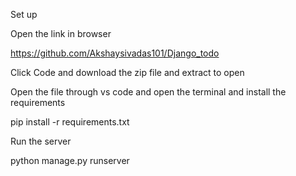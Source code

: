 Set up

Open the link in browser

https://github.com/Akshaysivadas101/Django_todo


Click Code and download the zip file and extract to open

Open the file through vs code and open the terminal and install the requirements


pip install -r requirements.txt


Run the server


python manage.py runserver

